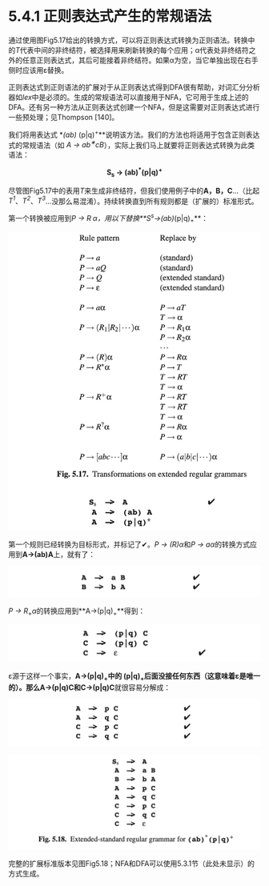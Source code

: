 # 5.4.1 正则表达式产生的常规语法

通过使用图Fig5.17给出的转换方式，可以将正则表达式转换为正则语法。转换中的*T*代表中间的非终结符，被选择用来刷新转换的每个应用；α代表处非终结符之外的任意正则表达式，其后可能接着非终结符。如果α为空，当它单独出现在右手侧时应该用ε替换。

正则表达式到正则语法的扩展对于从正则表达式得到DFA很有帮助，对词汇分分析器如*lex*中是必须的。生成的常规语法可以直接用于NFA，它可用于生成上述的DFA。还有另一种方法从正则表达式创建一个NFA，但是这需要对正则表达式进行一些预处理；见Thompson [140]。

我们将用表达式 **(ab)<sup>* </sup>(p|q)<sup>+</sup>**说明该方法。我们的方法也将适用于包含正则表达式的常规语法（如 *A → ab<sup>∗</sup>cB*），实际上我们马上就要将正则表达式转换为此类语法：

**<center>S<sub>s</sub> -> (ab)<sup>*</sup>(p|q)<sup>+</sup></center>**

尽管图Fig5.17中的表用*T*来生成非终结符，但我们使用例子中的**A，B，C**...（比起*T<sup>1</sup>*、*T<sup>2</sup>*、*T<sup>3</sup>*...没那么易混淆）。持续转换直到所有规则都是（扩展的）标准形式。

第一个转换被应用到*P → R<sub> *</sub>α*，用以下替换**S<sup>s</sup>->(ab)<sub>*</sub>(p|q)<sub>+</sub>**：

![图1](../../img/5.4.1_1-Fig.5.17.png)

第一个规则已经转换为目标形式，并标记了✔。*P → (R)α*和*P → aα*的转换方式应用到**A->(ab)A**上，就有了：

![图2](../../img/5.4.1_2.png)

*P → R<sub>+</sub>α*的转换应用到**A->(p|q)<sub>+</sub>**得到：

![图3](../../img/5.4.1_3.png)

ε源于这样一个事实，**A->(p|q)<sub>+</sub>**中的 **(p|q)<sub>+</sub>**后面没接任何东西（这意味着ε是唯一的）。那么**A->(p|q)C**和**C->(p|q)C**就很容易分解成：

![图4](../../img/5.4.1_4.png)

![图5](../../img/5.4.1_5-Fig.5.18.png)

完整的扩展标准版本见图Fig5.18；NFA和DFA可以使用5.3.1节（此处未显示）的方式生成。